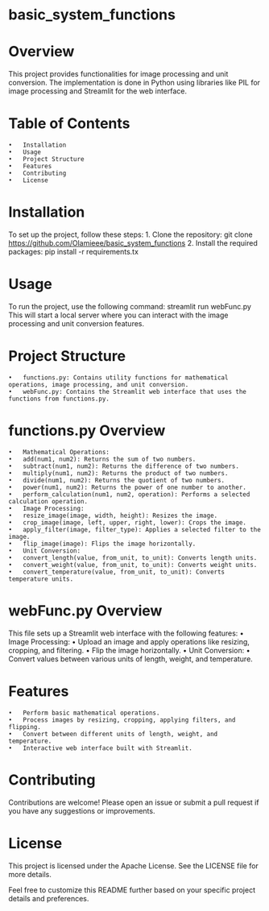 # basic_system_functions
# Overview
This project provides functionalities for image processing and unit conversion. The implementation is done in Python using libraries like PIL for image processing and Streamlit for the web interface.

# Table of Contents
	•	Installation
	•	Usage
	•	Project Structure
	•	Features
	•	Contributing
	•	License

# Installation
To set up the project, follow these steps:
	1.	Clone the repository:
git clone https://github.com/Olamieee/basic_system_functions
	2.	Install the required packages:
pip install -r requirements.tx

# Usage
To run the project, use the following command:
streamlit run webFunc.py
This will start a local server where you can interact with the image processing and unit conversion features.

# Project Structure
	•	functions.py: Contains utility functions for mathematical operations, image processing, and unit conversion.
	•	webFunc.py: Contains the Streamlit web interface that uses the functions from functions.py.

# functions.py Overview
	•	Mathematical Operations:
	•	add(num1, num2): Returns the sum of two numbers.
	•	subtract(num1, num2): Returns the difference of two numbers.
	•	multiply(num1, num2): Returns the product of two numbers.
	•	divide(num1, num2): Returns the quotient of two numbers.
	•	power(num1, num2): Returns the power of one number to another.
	•	perform_calculation(num1, num2, operation): Performs a selected calculation operation.
	•	Image Processing:
	•	resize_image(image, width, height): Resizes the image.
	•	crop_image(image, left, upper, right, lower): Crops the image.
	•	apply_filter(image, filter_type): Applies a selected filter to the image.
	•	flip_image(image): Flips the image horizontally.
	•	Unit Conversion:
	•	convert_length(value, from_unit, to_unit): Converts length units.
	•	convert_weight(value, from_unit, to_unit): Converts weight units.
	•	convert_temperature(value, from_unit, to_unit): Converts temperature units.

# webFunc.py Overview
This file sets up a Streamlit web interface with the following features:
	•	Image Processing:
	•	Upload an image and apply operations like resizing, cropping, and filtering.
	•	Flip the image horizontally.
	•	Unit Conversion:
	•	Convert values between various units of length, weight, and temperature.

# Features
	•	Perform basic mathematical operations.
	•	Process images by resizing, cropping, applying filters, and flipping.
	•	Convert between different units of length, weight, and temperature.
	•	Interactive web interface built with Streamlit.

# Contributing
Contributions are welcome! Please open an issue or submit a pull request if you have any suggestions or improvements.

# License
This project is licensed under the Apache License. See the LICENSE file for more details.

Feel free to customize this README further based on your specific project details and preferences.
